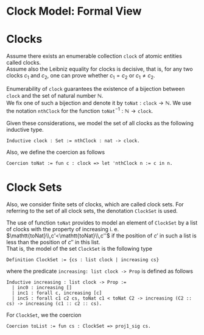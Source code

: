 <H1>Clock Model: Formal View</H1>

# Clocks

Assume there exists an enumerable collection $\mathtt{clock}$ of atomic entities called clocks.<br/>
Assume also the Leibniz equality for clocks is decisive, that is, for any two clocks $c_1$ and $c_2$, one can prove whether $c_1=c_2$ or $c_1\neq c_2$.

Enumerability of $\mathtt{clock}$ guarantees the existence of a bijection between $\mathtt{clock}$ and the set of natural number $\mathbb{N}$.<br/>
We fix one of such a bijection and denote it by $\mathtt{toNat}:\mathtt{clock}\to\mathbb{N}$.
We use the notation $\mathtt{nthClock}$ for the function $\mathtt{toNat}^{-1}:\mathbb{N}\to\mathtt{clock}$.

Given these considerations, we model the set of all clocks as the following inductive type.

```
Inductive clock : Set := nthClock : nat -> clock.
````

Also, we define the coercion as follows

```
Coercion toNat := fun c : clock => let 'nthClock n := c in n.
```

# Clock Sets

Also, we consider finite sets of clocks, which are called clock sets.
For referring to the set of all clock sets, the denotation $\mathtt{ClockSet}$ is used.

The use of function $\mathtt{toNat}$ provides to model an element of $\mathtt{ClockSet}$ by a list of clocks with the property of increasing i. e. $\mathtt{toNat}\\,c'<\mathtt{toNat}\\,c''$ if the position of $c'$ in such a list is less than the position of $c''$ in this list.<br/>
That is, the model of the set $\mathtt{ClockSet}$ is the following type

```
Definition ClockSet := {cs : list clock | increasing cs}
```
where the predicate `increasing: list clock -> Prop` is defined as follows

```
Inductive increasing : list clock -> Prop :=
  | inc0 : increasing []
  | inc1 : forall c, increasing [c]
  | incS : forall c1 c2 cs, toNat c1 < toNat C2 -> increasing (C2 :: cs) -> increasing (c1 :: c2 :: cs).
```
For $\mathtt{ClockSet}$, we the coercion

```
Coercion toList := fun cs : ClockSet => proj1_sig cs. 
